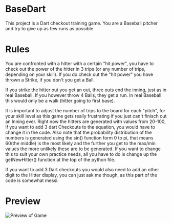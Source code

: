 # BaseDart
This project is a Dart checkout training game. You are a Baseball pitcher and try to give up as few runs as possible. 

# Rules
You are confronted with a hitter with a certain "hit power", you have to check out the power of the hitter in 3 trips (or any number of trips, depending on your skill).
If you do check out the "hit power" you have thrown a Strike, if you don't you get a Ball.

If you strike the hitter out you get an out, three outs end the inning, just as in real Baseball.
If you however throw 4 Balls, they get a run. In real Baseball this would only be a walk (hitter going to first base).

It is important to adjust the number of trips to the board for each "pitch", for your skill level as this game gets really frustrating if you just can't finisch out an Inning ever.
Right now the hitters are generated with values from 20-100, if you want to add 3 dart Checkouts to the equation, you would have to change it in the code.
Also note that the probability distribution of the numbers is generated using the sin() function form 0 to pi, that means 60(the middle) is the most likely and the further you get to the max/min values the more unlikely these are to be generated.
If you want to change this to suit your own practice needs, all you have to do is change up the getNewHitter() function at the top of the python file.

If you want to add 3 Dart checkouts you would also need to add an other digit to the Hitter display, you can just ask me though, as this part of the code is somewhat messi.

# Preview
![Preview of Game](https://raw.github.com/bjoernveit/BaseDart/master/preview.PNG)
